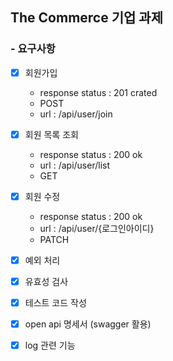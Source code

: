The Commerce 기업 과제
---

### - 요구사항

- [x] 회원가입
  - response status : 201 crated
  - POST
  - url : /api/user/join
- [x] 회원 목록 조회
  - response status : 200 ok
  - url : /api/user/list
  - GET
- [x] 회원 수정
  - response status : 200 ok
  - url : /api/user/{로그인아이디}
  - PATCH
- [x] 예외 처리
- [x] 유효성 검사
- [x] 테스트 코드 작성
- [x] open api 명세서 (swagger 활용)
- [x] log 관련 기능

